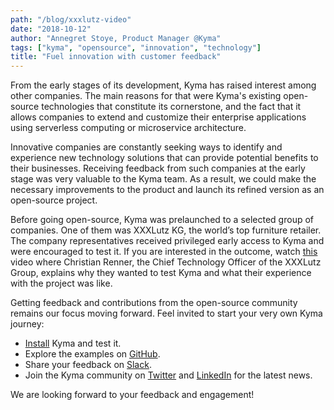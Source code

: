 ```yaml
---
path: "/blog/xxxlutz-video"
date: "2018-10-12"
author: "Annegret Stoye, Product Manager @Kyma"
tags: ["kyma", "opensource", "innovation", "technology"]
title: "Fuel innovation with customer feedback"
---
```



From the early stages of its development, Kyma has raised interest among other companies. The main reasons for that were Kyma's existing open-source technologies that constitute its cornerstone, and the fact that it allows companies to extend and customize their enterprise applications using serverless computing or microservice architecture.

Innovative companies are constantly seeking ways to identify and experience new technology solutions that can provide potential benefits to their businesses. Receiving feedback from such companies at the early stage was very valuable to the Kyma team. As a result, we could make the necessary improvements to the product and launch its refined version as an open-source project. 

Before going open-source, Kyma was prelaunched to a selected group of companies. One of them was XXXLutz KG, the world’s top furniture retailer. The company representatives received privileged early access to Kyma and were encouraged to test it. If you are interested in the outcome, watch [this](https://youtu.be/rxeE05NopZI) video where Christian Renner, the Chief Technology Officer of the XXXLutz Group, explains why they wanted to test Kyma and what their experience with the project was like.




Getting feedback and contributions from the open-source community remains our focus moving forward. Feel invited to start your very own Kyma journey:

- [Install](https://kyma-project.io/docs/root/kyma#installation-installation) Kyma and test it.
- Explore the examples on [GitHub](https://github.com/kyma-project).
- Share your feedback on [Slack](https://join.slack.com/t/kyma-community/shared_invite/enQtNDAwNzE4Mjk2NDE3LTJhOTlmZjM5YzkwNmEzNmY3ZjE2MTU2OTMxOGE4ZDM0MmU4ZWRkZGJiODgzNmRmMTYxMDYwNjZiMDAwMTA2OWM). 
- Join the Kyma community on [Twitter](https://twitter.com/kymaproject) and [LinkedIn](https://www.linkedin.com/authwall?trk=ripf&amp;trkInfo=AQFL2ZrSEnYW9gAAAWd9pfdAKay9_IjJ5fE58rtE5CvgTVY1LQicYsSOd52ICurd4z7RsU4dhbqiMrP5IKO70z1OmhxEUJyreAQsmDllpNYlAY334UVCr-5T7_cvzf15RfP5LtA=&amp;originalReferer=&amp;sessionRedirect=https%3A%2F%2Fwww.linkedin.com%2Fcompany%2Fkyma-project%2F) for the latest news.

We are looking forward to your feedback and engagement!
